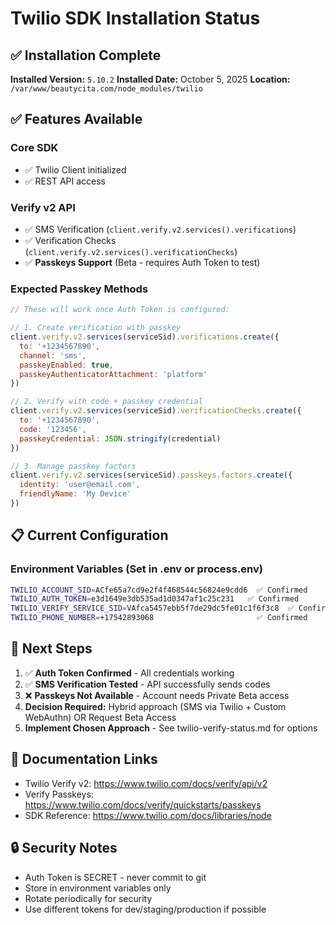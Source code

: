# Twilio SDK Installation Status

## ✅ Installation Complete

**Installed Version:** `5.10.2`
**Installed Date:** October 5, 2025
**Location:** `/var/www/beautycita.com/node_modules/twilio`

## ✅ Features Available

### Core SDK
- ✅ Twilio Client initialized
- ✅ REST API access

### Verify v2 API
- ✅ SMS Verification (`client.verify.v2.services().verifications`)
- ✅ Verification Checks (`client.verify.v2.services().verificationChecks`)
- ✅ **Passkeys Support** (Beta - requires Auth Token to test)

### Expected Passkey Methods
```javascript
// These will work once Auth Token is configured:

// 1. Create verification with passkey
client.verify.v2.services(serviceSid).verifications.create({
  to: '+1234567890',
  channel: 'sms',
  passkeyEnabled: true,
  passkeyAuthenticatorAttachment: 'platform'
})

// 2. Verify with code + passkey credential
client.verify.v2.services(serviceSid).verificationChecks.create({
  to: '+1234567890',
  code: '123456',
  passkeyCredential: JSON.stringify(credential)
})

// 3. Manage passkey factors
client.verify.v2.services(serviceSid).passkeys.factors.create({
  identity: 'user@email.com',
  friendlyName: 'My Device'
})
```

## 📋 Current Configuration

### Environment Variables (Set in .env or process.env)
```bash
TWILIO_ACCOUNT_SID=ACfe65a7cd9e2f4f468544c56824e9cdd6  ✅ Confirmed
TWILIO_AUTH_TOKEN=e3d1649e3db535ad1d0347af1c25c231   ✅ Confirmed
TWILIO_VERIFY_SERVICE_SID=VAfca5457ebb5f7de29dc5fe01c1f6f3c8  ✅ Confirmed
TWILIO_PHONE_NUMBER=+17542893068                       ✅ Confirmed
```

## 🎯 Next Steps

1. ✅ **Auth Token Confirmed** - All credentials working
2. ✅ **SMS Verification Tested** - API successfully sends codes
3. ❌ **Passkeys Not Available** - Account needs Private Beta access
4. **Decision Required:** Hybrid approach (SMS via Twilio + Custom WebAuthn) OR Request Beta Access
5. **Implement Chosen Approach** - See twilio-verify-status.md for options

## 📖 Documentation Links

- Twilio Verify v2: https://www.twilio.com/docs/verify/api/v2
- Verify Passkeys: https://www.twilio.com/docs/verify/quickstarts/passkeys
- SDK Reference: https://www.twilio.com/docs/libraries/node

## 🔒 Security Notes

- Auth Token is SECRET - never commit to git
- Store in environment variables only
- Rotate periodically for security
- Use different tokens for dev/staging/production if possible
